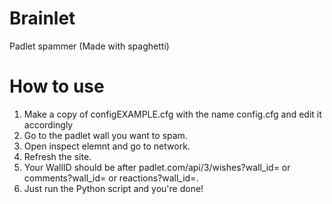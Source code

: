 # Brainlet
 Padlet spammer (Made with spaghetti)
# How to use 
 1. Make a copy of configEXAMPLE.cfg with the name config.cfg and edit it accordingly
 2. Go to the padlet wall you want to spam.
 3. Open inspect elemnt and go to network.
 4. Refresh the site.
 5. Your WallID should be after padlet.com/api/3/wishes?wall_id= or comments?wall_id= or reactions?wall_id=.
 6. Just run the Python script and you're done!
